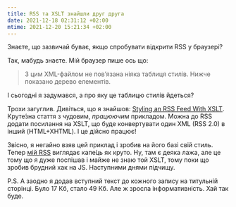 ```yaml
---
title: RSS та XSLT знайшли друг друга
date: 2021-12-18 02:31:12 +02:00
mtime: 2021-12-20 15:21:34 +02:00
---
```


Знаєте, що зазвичай буває, якщо спробувати відкрити RSS у браузері?

Так, мабудь знаєте. Мій браузер пише ось що:

> З цим XML-файлом не пов’язана ніяка таблиця стилів. Нижче показано дерево елементів.

І сьогодні я задумався, а про яку це таблицю стилів йдеться?

Трохи загуглив. Дивіться, що я знайшов: <span lang="en" markdown=1>[Styling an RSS Feed With XSLT][1]</span>. Круте́зна стаття з чудовим, _працюючим_ прикладом. Можна до RSS додати посилання на XSLT, що буде конвертувати один XML (RSS 2.0) в інший (HTML+XHTML). І це дійсно працює!

Звісно, я негайно взяв цей приклад і зробив на його базі свій стиль. Тепер [мій RSS][2] виглядає капе́ць як круто. Ну, там є деяка лажа, але це тому що я дуже поспішав і майже не знаю той XSLT, тому поки що зробив брудний хак на JS. Наступними днями підчищу.

P.S. А заодно я додав вступний текст до кожного запису на титульній сторінці. Було 17&nbsp;Кб, стало 49&nbsp;Кб. Але ж зросла інформативність. Хай так буде.

[1]: https://natclark.com/tutorials/xslt-style-rss-feed/
[2]: /rss.xml
